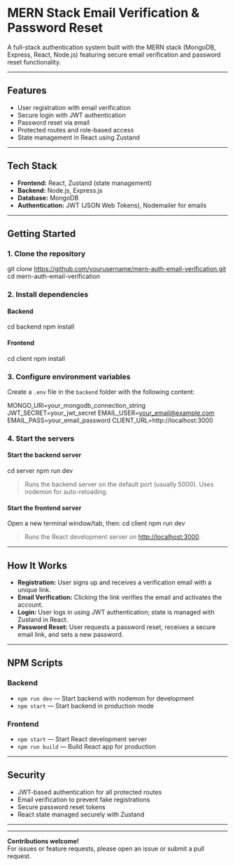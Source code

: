 # MERN Stack Email Verification & Password Reset

A full-stack authentication system built with the MERN stack (MongoDB, Express, React, Node.js) featuring secure email verification and password reset functionality.

---

## Features

- User registration with email verification
- Secure login with JWT authentication
- Password reset via email
- Protected routes and role-based access
- State management in React using Zustand

---

## Tech Stack

- **Frontend:** React, Zustand (state management)
- **Backend:** Node.js, Express.js
- **Database:** MongoDB
- **Authentication:** JWT (JSON Web Tokens), Nodemailer for emails

---

## Getting Started

### 1. Clone the repository

git clone https://github.com/yourusername/mern-auth-email-verification.git
cd mern-auth-email-verification

### 2. Install dependencies

#### Backend

cd backend
npm install

#### Frontend

cd client
npm install


### 3. Configure environment variables

Create a `.env` file in the `backend` folder with the following content:

MONGO_URI=your_mongodb_connection_string
JWT_SECRET=your_jwt_secret
EMAIL_USER=your_email@example.com
EMAIL_PASS=your_email_password
CLIENT_URL=http://localhost:3000


### 4. Start the servers

#### Start the backend server

cd server
npm run dev

> Runs the backend server on the default port (usually 5000). Uses nodemon for auto-reloading.

#### Start the frontend server

Open a new terminal window/tab, then:
cd client
npm run dev

> Runs the React development server on [http://localhost:3000](http://localhost:3000).

---

## How It Works

- **Registration:** User signs up and receives a verification email with a unique link.
- **Email Verification:** Clicking the link verifies the email and activates the account.
- **Login:** User logs in using JWT authentication; state is managed with Zustand in React.
- **Password Reset:** User requests a password reset, receives a secure email link, and sets a new password.

---

## NPM Scripts

### Backend

- `npm run dev` &mdash; Start backend with nodemon for development
- `npm start` &mdash; Start backend in production mode

### Frontend

- `npm start` &mdash; Start React development server
- `npm run build` &mdash; Build React app for production

---

## Security

- JWT-based authentication for all protected routes
- Email verification to prevent fake registrations
- Secure password reset tokens
- React state managed securely with Zustand

---

---

**Contributions welcome!**  
For issues or feature requests, please open an issue or submit a pull request.


